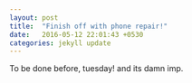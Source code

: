 ```yaml
---
layout: post
title:  "Finish off with phone repair!"
date:   2016-05-12 22:01:43 +0530
categories: jekyll update
---
```

To be done before, tuesday! and its damn imp.
